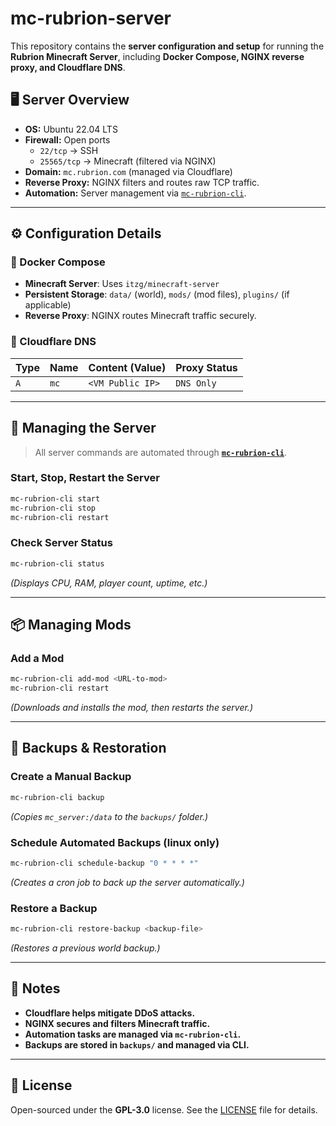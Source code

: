 # mc-rubrion-server
This repository contains the **server configuration and setup** for running the **Rubrion Minecraft Server**, including **Docker Compose, NGINX reverse proxy, and Cloudflare DNS**.

## **🖥️ Server Overview**
- **OS:** Ubuntu 22.04 LTS  
- **Firewall:** Open ports  
  - `22/tcp` → SSH  
  - `25565/tcp` → Minecraft (filtered via NGINX)  
- **Domain:** `mc.rubrion.com` (managed via Cloudflare)  
- **Reverse Proxy:** NGINX filters and routes raw TCP traffic.  
- **Automation:** Server management via [`mc-rubrion-cli`](https://github.com/rubenszinho/mc-rubrion-cli).

---

## **⚙️ Configuration Details**
### **🔹 Docker Compose**
- **Minecraft Server**: Uses `itzg/minecraft-server`
- **Persistent Storage**: `data/` (world), `mods/` (mod files), `plugins/` (if applicable)
- **Reverse Proxy**: NGINX routes Minecraft traffic securely.

### **🔹 Cloudflare DNS**
| Type | Name  | Content (Value)       | Proxy Status |
|------|------|----------------------|--------------|
| `A`  | `mc` | `<VM Public IP>`      | `DNS Only`   |

---

## **🔄 Managing the Server**
> All server commands are automated through **[`mc-rubrion-cli`](https://github.com/rubenszinho/mc-rubrion-cli)**.

### **Start, Stop, Restart the Server**
```bash
mc-rubrion-cli start
mc-rubrion-cli stop
mc-rubrion-cli restart
```

### **Check Server Status**
```bash
mc-rubrion-cli status
```
_(Displays CPU, RAM, player count, uptime, etc.)_

---

## **📦 Managing Mods**
### **Add a Mod**
```bash
mc-rubrion-cli add-mod <URL-to-mod>
mc-rubrion-cli restart
```
_(Downloads and installs the mod, then restarts the server.)_

---

## **💾 Backups & Restoration**
### **Create a Manual Backup**
```bash
mc-rubrion-cli backup
```
_(Copies `mc_server:/data` to the `backups/` folder.)_

### **Schedule Automated Backups (linux only)**
```bash
mc-rubrion-cli schedule-backup "0 * * * *"
```
_(Creates a cron job to back up the server automatically.)_

### **Restore a Backup**
```bash
mc-rubrion-cli restore-backup <backup-file>
```
_(Restores a previous world backup.)_

---

## **📌 Notes**
- **Cloudflare helps mitigate DDoS attacks.**  
- **NGINX secures and filters Minecraft traffic.**  
- **Automation tasks are managed via `mc-rubrion-cli`.**  
- **Backups are stored in `backups/` and managed via CLI.**  

---

## 📝 License
Open-sourced under the **GPL-3.0** license. See the [LICENSE](LICENSE) file for details.